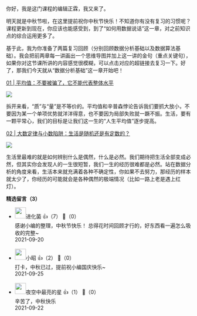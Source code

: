 你好，我是这门课程的编辑正霖，我又来了。

明天就是中秋节啦，在这里提前祝你中秋节快乐！不知道你有没有复习的习惯呢？课程更新到现在，你应该也能感受到，到了“如何用数据说话”这一章，对之前知识点的综合运用更多了。

基于此，我为你准备了两篇复习回顾（分别回顾数据分析基础以及数据算法基础）。我会把前两章每一讲画出一个思维导图并加上这一讲的金句（重点关键句），如果你对这节课所讲的内容感觉很模糊，可以点击对应的超链接去复习一下。好了，那我们今天就从“数据分析基础”这一章开始吧！

[01 | 平均值：不要被骗了，它不能代表整体水平](https://time.geekbang.org/column/article/400764)

![](https://static001.geekbang.org/resource/image/6e/94/6e1a9a5a07eeb6513bc65abb2b27d994.jpg?wh=862x396)

拆开来看，“质”与“量”是不等价的。平均值和辛普森悖论告诉我们要抓大放小，不要因为某一个单项优势就洋洋得意，也不要因为局部失败就一蹶不振。生活，要有一颗平常心，我们的目标是让我们这一生的“人生平均值”逐步提高。

[02 | 大数定律与小数陷阱：生活是随机还是有定数的？](https://time.geekbang.org/column/article/401316)

![](https://static001.geekbang.org/resource/image/70/5a/70cd42ba043549cf162436378eeyy95a.jpg?wh=908x470)

生活里最难的就是如何辨别什么是偶然，什么是必然。我们期待把生活全部变成必然，但其实你会发现人的一生很短暂，我们一生的经历很难都是必然。站在数据分析的角度来看，生活本来就充满着各种不确定性，你如果不去努力，那经历的样本就太少了，你经历的可能就会是各种偶然的极端情况（比如一路上老是遇上红灯）。
<div><strong>精选留言（3）</strong></div><ul>
<li><img src="https://static001.geekbang.org/account/avatar/00/13/7b/bd/ccb37425.jpg" width="30px"><span>进化菌</span> 👍（7） 💬（0）<div>感谢小编的整理，中秋节快乐！
总得花时间回顾才行的，好东西看一遍怎么吸收的完整~</div>2021-09-20</li><br/><li><img src="https://static001.geekbang.org/account/avatar/00/14/3f/39/a4c2154b.jpg" width="30px"><span>小昭</span> 👍（2） 💬（0）<div>打卡，中秋已过，提前祝小编国庆快乐~</div>2021-09-25</li><br/><li><img src="https://static001.geekbang.org/account/avatar/00/13/57/6e/b6795c44.jpg" width="30px"><span>夜空中最亮的星</span> 👍（1） 💬（0）<div>辛苦了，中秋快乐</div>2021-09-22</li><br/>
</ul>